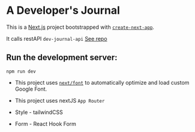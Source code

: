 # A Developer's Journal

This is a [Next.js](https://nextjs.org/) project bootstrapped with [`create-next-app`](https://github.com/vercel/next.js/tree/canary/packages/create-next-app).

It calls restAPI `dev-journal-api` [See repo](https://github.com/zhna123/dev-journal-api)

## Run the development server:

```
npm run dev
```

* This project uses [`next/font`](https://nextjs.org/docs/basic-features/font-optimization) to automatically optimize and load custom Google Font.

* This project uses nextJS `App Router`

* Style - tailwindCSS

* Form - React Hook Form




